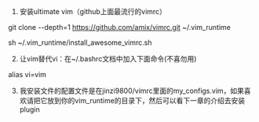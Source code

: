 1. 安装ultimate vim（github上面最流行的vimrc）

git clone --depth=1 https://github.com/amix/vimrc.git ~/.vim_runtime

sh ~/.vim_runtime/install_awesome_vimrc.sh

2. 让vim替代vi：在~/.bashrc文档中加入下面命令(不喜勿用)

alias vi=vim

3. 我安装文件的配置文件是在jinzi9800/vimrc里面的my_configs.vim，如果喜欢请把它放到你的vim_runtime的目录下，然后可以看下一章的介绍去安装plugin
